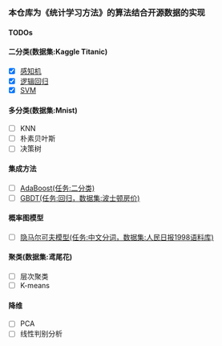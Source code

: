 ### 本仓库为《统计学习方法》的算法结合开源数据的实现

#### TODOs
#### 二分类(数据集:Kaggle Titanic)
- [x] [感知机](./BinaryClassification/perceptron.py)
- [x] [逻辑回归](./BinaryClassification/logistic_regression.py)
- [x] [SVM](./BinaryClassification/svm.py)
#### 多分类(数据集:Mnist)
- [ ] KNN
- [ ] 朴素贝叶斯
- [ ] 决策树
#### 集成方法
- [ ] [AdaBoost(任务:二分类)](./BinaryClassification/adaboost.py)
- [ ] [GBDT(任务:回归，数据集:波士顿房价)](#)
#### 概率图模型
- [ ] [隐马尔可夫模型(任务:中文分词，数据集:人民日报1998语料库)](#)
#### 聚类(数据集:鸢尾花)
- [ ] 层次聚类
- [ ] K-means
#### 降维
- [ ] PCA
- [ ] 线性判别分析